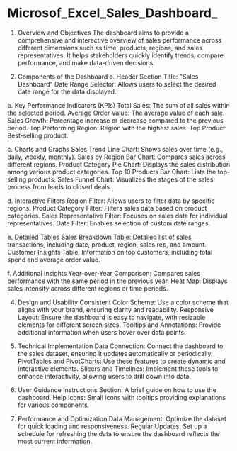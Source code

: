 # Microsof_Excel_Sales_Dashboard_

1. Overview and Objectives
The dashboard aims to provide a comprehensive and interactive overview of sales performance across different dimensions such as time, products, regions, and sales representatives. It helps stakeholders quickly identify trends, compare performance, and make data-driven decisions.

2. Components of the Dashboard
a. Header Section
Title: "Sales Dashboard"
Date Range Selector: Allows users to select the desired date range for the data displayed.


b. Key Performance Indicators (KPIs)
Total Sales: The sum of all sales within the selected period.
Average Order Value: The average value of each sale.
Sales Growth: Percentage increase or decrease compared to the previous period.
Top Performing Region: Region with the highest sales.
Top Product: Best-selling product.


c. Charts and Graphs
Sales Trend Line Chart: Shows sales over time (e.g., daily, weekly, monthly).
Sales by Region Bar Chart: Compares sales across different regions.
Product Category Pie Chart: Displays the sales distribution among various product categories.
Top 10 Products Bar Chart: Lists the top-selling products.
Sales Funnel Chart: Visualizes the stages of the sales process from leads to closed deals.


d. Interactive Filters
Region Filter: Allows users to filter data by specific regions.
Product Category Filter: Filters sales data based on product categories.
Sales Representative Filter: Focuses on sales data for individual representatives.
Date Filter: Enables selection of custom date ranges.


e. Detailed Tables
Sales Breakdown Table: Detailed list of sales transactions, including date, product, region, sales rep, and amount.
Customer Insights Table: Information on top customers, including total spend and average order value.


f. Additional Insights
Year-over-Year Comparison: Compares sales performance with the same period in the previous year.
Heat Map: Displays sales intensity across different regions or time periods.


4. Design and Usability
Consistent Color Scheme: Use a color scheme that aligns with your brand, ensuring clarity and readability.
Responsive Layout: Ensure the dashboard is easy to navigate, with resizable elements for different screen sizes.
Tooltips and Annotations: Provide additional information when users hover over data points.



6. Technical Implementation
Data Connection: Connect the dashboard to the sales dataset, ensuring it updates automatically or periodically.
PivotTables and PivotCharts: Use these features to create dynamic and interactive elements.
Slicers and Timelines: Implement these tools to enhance interactivity, allowing users to drill down into data.



8. User Guidance
Instructions Section: A brief guide on how to use the dashboard.
Help Icons: Small icons with tooltips providing explanations for various components.



10. Performance and Optimization
Data Management: Optimize the dataset for quick loading and responsiveness.
Regular Updates: Set up a schedule for refreshing the data to ensure the dashboard reflects the most current information.
